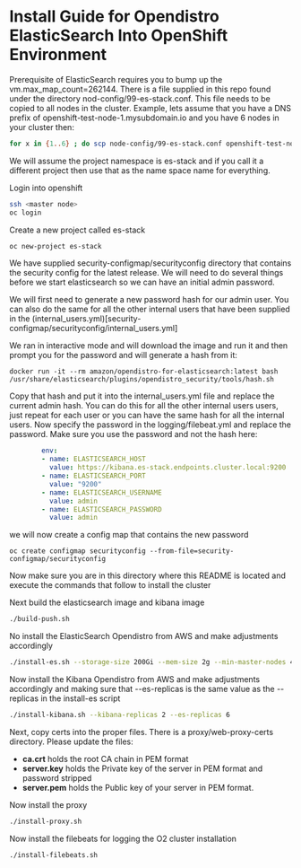 # Install Guide for Opendistro ElasticSearch Into OpenShift Environment

Prerequisite of ElasticSearch requires you to bump up the vm.max_map_count=262144. There is a file supplied in this repo found under the directory nod-config/99-es-stack.conf.  This file needs to be copied to all nodes in the cluster.  Example, lets assume that you have a DNS prefix of openshift-test-node-1.mysubdomain.io and you have 6 nodes in your cluster then:

```bash
for x in {1..6} ; do scp node-config/99-es-stack.conf openshift-test-node-$x.mysubdomain.io:/tmp/; ssh openshift-test-node-$x.mysubdomain.io "sudo cp /tmp/99-es-stack.conf /etc/sysctl.d/;sudo sysctl --system"; done;
```

We will assume the project namespace is es-stack and if you call it a different project then use that as the name space name for everything.

Login into openshift

``` bash
ssh <master node>
oc login
```

Create a new project called es-stack

``` bash
oc new-project es-stack
```

We have supplied security-configmap/securityconfig directory that contains the security config for the latest release.  We will need to do several things before we start elasticsearch so we can have an initial admin password.

We will first need to generate a new password hash for our admin user.  You can also do the same for all the other internal users that have been supplied in the (internal_users.yml)[security-configmap/securityconfig/internal_users.yml]

We ran in interactive mode and will download the image and run it and then prompt you for the password and will generate a hash from it:

`docker run -it --rm amazon/opendistro-for-elasticsearch:latest bash /usr/share/elasticsearch/plugins/opendistro_security/tools/hash.sh`

Copy that hash and put it into the internal_users.yml file and replace the current admin hash.  You can do this for all the other internal users users, just repeat for each user or you can have the same hash for all the internal users.  Now specify the password in the logging/filebeat.yml and replace the password.  Make sure you use the password and not the hash here:

```yaml
        env:
        - name: ELASTICSEARCH_HOST
          value: https://kibana.es-stack.endpoints.cluster.local:9200
        - name: ELASTICSEARCH_PORT
          value: "9200"
        - name: ELASTICSEARCH_USERNAME
          value: admin
        - name: ELASTICSEARCH_PASSWORD
          value: admin
```

we will now create a config map that contains the new password

`oc create configmap securityconfig --from-file=security-configmap/securityconfig`

Now make sure you are in this directory where this README is located and execute the commands that follow to install the cluster

Next build the elasticsearch image and kibana image

``` bash
./build-push.sh
```

No install the ElasticSearch Opendistro from AWS and make adjustments accordingly

``` bash
./install-es.sh --storage-size 200Gi --mem-size 2g --min-master-nodes 4 --replicas 6
```

Now install the Kibana Opendistro from AWS and make adjustments accordingly and making sure that --es-replicas is the same value as the --replicas in the install-es script

``` bash
./install-kibana.sh --kibana-replicas 2 --es-replicas 6
```

Next, copy certs into the proper files.  There is a proxy/web-proxy-certs directory.  Please update the files:

* **ca.crt** holds the root CA chain in PEM format
* **server.key** holds the Private key of the server in PEM format and password stripped
* **server.pem** holds the Public key of your server in PEM format.

Now install the proxy

``` bash
./install-proxy.sh
```

Now install the filebeats for logging the O2 cluster installation

``` bash
./install-filebeats.sh
```
